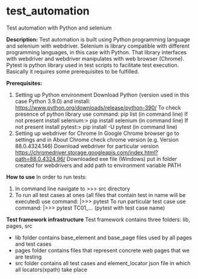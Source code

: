 # test_automation
Test automation with Python and selenium 

**Description:**
 Test automation is built using Python programming language and selenium with webdriver. 
 Selenium is library compatible with different programming languages, in this case with Python. 
 That library interfaces with webdriver and webdriver manipulates with web browser (Chrome). 
 Pytest is python library used in test scripts to facilitate test execution.
 Basically it requires some prerequisites to be fulfilled.

**Prerequisites:**
1. Setting up Python environment
   Download Python (version used in this case Python 3.9.0) and install:
   https://www.python.org/downloads/release/python-390/
   To check presence of python library use command: pip list (in command line) 
   If not present install selenium:> pip install selenium (in command line)
   If not present install pytest:> pip install -U pytest (in command line)
2. Setting up webdriver for Chrome
   In Google Chrome browser go to settings and in About Chrome check chrome version (e.g. Version 88.0.4324.146)
   Download webdriver for particular version
   https://chromedriver.storage.googleapis.com/index.html?path=88.0.4324.96/
   Downloaded exe file (Windows) put in folder created for webdrivers and add path to environment variable PATH 
  
**How to use**
  In order to run tests:
  1. In command line navigate to >>> src directory
  2. To run all test cases at ones (all files that contain test in name will be executed)
     use command:
     |>>> pytest
     To run particular test case
     use command:
     |>>> pytest TC01_... (pytest with test case name)
     
**Test framework infrastructure**
  Test framework contains three folders: lib, pages, src
  - lib folder contains base_element and base_page files used by all pages and test cases
  - pages folder contains files that represent concrete web pages that we are testing
  - src folder contains all test cases and element_locator json file in which all locators(xpath) take place
